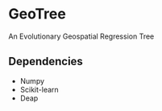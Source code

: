 # GeoTree

<p style="center">An Evolutionary Geospatial Regression Tree</p>

## Dependencies

- Numpy
- Scikit-learn
- Deap
